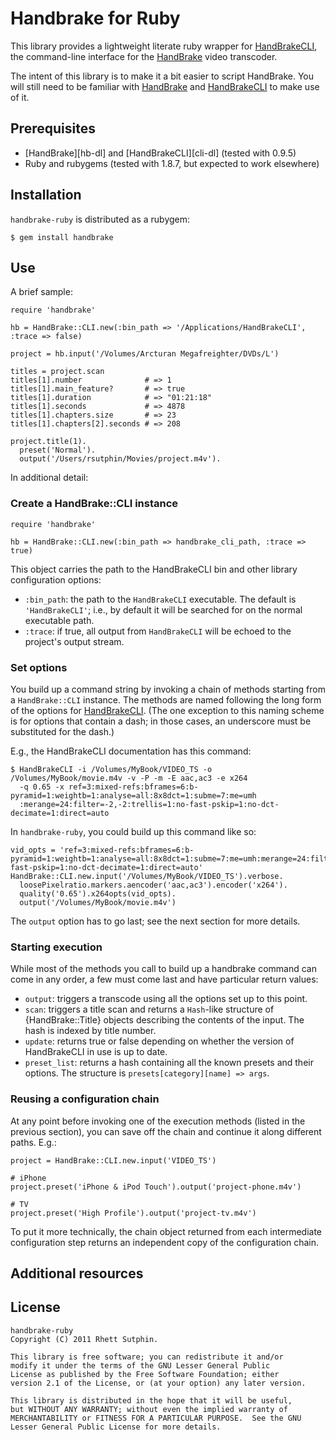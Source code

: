 Handbrake for Ruby
==================

This library provides a lightweight literate ruby wrapper for
[HandBrakeCLI][], the command-line interface for the [HandBrake][]
video transcoder.

[HandBrakeCLI]: https://trac.handbrake.fr/wiki/CLIGuide
[HandBrake]: http://handbrake.fr/

The intent of this library is to make it a bit easier to script
HandBrake. You will still need to be familiar with [HandBrake][] and
[HandBrakeCLI][] to make use of it.

Prerequisites
-------------

* [HandBrake][hb-dl] and [HandBrakeCLI][cli-dl] (tested with 0.9.5)
* Ruby and rubygems (tested with 1.8.7, but expected to work elsewhere)

Installation
------------

`handbrake-ruby` is distributed as a rubygem:

    $ gem install handbrake

Use
---

A brief sample:

    require 'handbrake'

    hb = HandBrake::CLI.new(:bin_path => '/Applications/HandBrakeCLI', :trace => false)

    project = hb.input('/Volumes/Arcturan Megafreighter/DVDs/L')

    titles = project.scan
    titles[1].number              # => 1
    titles[1].main_feature?       # => true
    titles[1].duration            # => "01:21:18"
    titles[1].seconds             # => 4878
    titles[1].chapters.size       # => 23
    titles[1].chapters[2].seconds # => 208

    project.title(1).
      preset('Normal').
      output('/Users/rsutphin/Movies/project.m4v').

In additional detail:

### Create a HandBrake::CLI instance

    require 'handbrake'

    hb = HandBrake::CLI.new(:bin_path => handbrake_cli_path, :trace => true)

This object carries the path to the HandBrakeCLI bin and other library
configuration options:

* `:bin_path`: the path to the `HandBrakeCLI` executable. The default
  is `'HandBrakeCLI'`; i.e., by default it will be searched for on the
  normal executable path.
* `:trace`: if true, all output from `HandBrakeCLI` will be echoed to
  the project's output stream.

### Set options

You build up a command string by invoking a chain of methods starting
from a `HandBrake::CLI` instance. The methods are named following the
long form of the options for [HandBrakeCLI][]. (The one exception to
this naming scheme is for options that contain a dash; in those cases,
an underscore must be substituted for the dash.)

E.g., the HandBrakeCLI documentation has this command:

    $ HandBrakeCLI -i /Volumes/MyBook/VIDEO_TS -o /Volumes/MyBook/movie.m4v -v -P -m -E aac,ac3 -e x264
      -q 0.65 -x ref=3:mixed-refs:bframes=6:b-pyramid=1:weightb=1:analyse=all:8x8dct=1:subme=7:me=umh
      :merange=24:filter=-2,-2:trellis=1:no-fast-pskip=1:no-dct-decimate=1:direct=auto

In `handbrake-ruby`, you could build up this command like so:

    vid_opts = 'ref=3:mixed-refs:bframes=6:b-pyramid=1:weightb=1:analyse=all:8x8dct=1:subme=7:me=umh:merange=24:filter=-2,-2:trellis=1:no-fast-pskip=1:no-dct-decimate=1:direct=auto'
    HandBrake::CLI.new.input('/Volumes/MyBook/VIDEO_TS').verbose.
      loosePixelratio.markers.aencoder('aac,ac3').encoder('x264').
      quality('0.65').x264opts(vid_opts).
      output('/Volumes/MyBook/movie.m4v')

The `output` option has to go last; see the next section for more details.

### Starting execution

While most of the methods you call to build up a handbrake command can
come in any order, a few must come last and have particular return
values:

* `output`: triggers a transcode using all the options set up to this
  point.
* `scan`: triggers a title scan and returns a `Hash`-like structure
  of {HandBrake::Title} objects describing the contents of the
  input. The hash is indexed by title number.
* `update`: returns true or false depending on whether the version of
  HandBrakeCLI in use is up to date.
* `preset_list`: returns a hash containing all the known presets and
  their options. The structure is `presets[category][name] => args`.

### Reusing a configuration chain

At any point before invoking one of the execution methods (listed in
the previous section), you can save off the chain and continue it
along different paths.  E.g.:

    project = HandBrake::CLI.new.input('VIDEO_TS')

    # iPhone
    project.preset('iPhone & iPod Touch').output('project-phone.m4v')

    # TV
    project.preset('High Profile').output('project-tv.m4v')

To put it more technically, the chain object returned from each
intermediate configuration step returns an independent copy of the
configuration chain.

Additional resources
--------------------

License
-------

    handbrake-ruby
    Copyright (C) 2011 Rhett Sutphin.

    This library is free software; you can redistribute it and/or
    modify it under the terms of the GNU Lesser General Public
    License as published by the Free Software Foundation; either
    version 2.1 of the License, or (at your option) any later version.

    This library is distributed in the hope that it will be useful,
    but WITHOUT ANY WARRANTY; without even the implied warranty of
    MERCHANTABILITY or FITNESS FOR A PARTICULAR PURPOSE.  See the GNU
    Lesser General Public License for more details.
